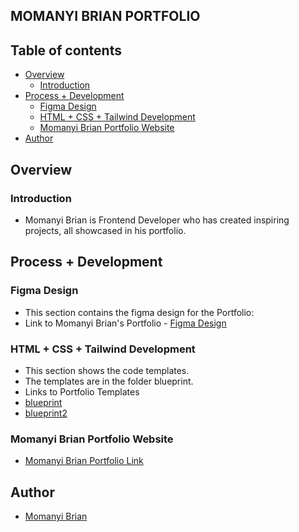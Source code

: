 ## MOMANYI BRIAN PORTFOLIO

## Table of contents

- [Overview](#overview)
    - [Introduction](#introduction)
- [Process + Development](#process-+-development)
    - [Figma Design](#figma-design)
    - [HTML + CSS + Tailwind Development](#html-+-css+-tailwind-development)
    - [Momanyi Brian Portfolio Website](#momanyi-brian-portfolio-website)
- [Author](#author)

## Overview

### Introduction
- Momanyi Brian is Frontend Developer who has created inspiring projects, all showcased in his portfolio.

## Process + Development

### Figma Design
- This section contains the figma design for the Portfolio:
- Link to Momanyi Brian's Portfolio - [Figma Design](https://www.figma.com/file/WWfmNVl2yR4zREnG9d6mwf/Web-Portfolio?type=design&node-id=0%3A1&mode=design&t=aSQIKxH6U1JpNFGi-1)

### HTML + CSS + Tailwind Development
- This section shows the code templates.
- The templates are in the folder blueprint.
- Links to Portfolio Templates
- [blueprint](https://nyabutibrian.github.io/portfolio_momanyi_brian/blueprint/build/)
- [blueprint2](https://nyabutibrian.github.io/portfolio_momanyi_brian/blueprint2/build/)

### Momanyi Brian Portfolio Website
- [Momanyi Brian Portfolio Link](https://portfolio-momanyi-brian.vercel.app)


## Author

- [Momanyi Brian](https://portfolio-momanyi-brian.vercel.app)